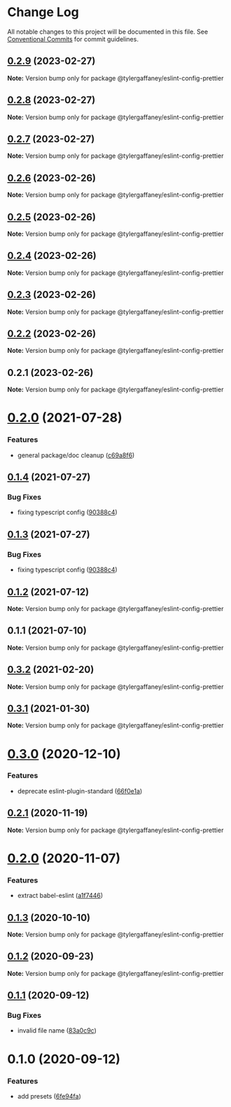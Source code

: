 # Change Log

All notable changes to this project will be documented in this file.
See [Conventional Commits](https://conventionalcommits.org) for commit guidelines.

## [0.2.9](https://github.com/tylergaffaney/configs/compare/@tylergaffaney/eslint-config-prettier@0.2.8...@tylergaffaney/eslint-config-prettier@0.2.9) (2023-02-27)

**Note:** Version bump only for package @tylergaffaney/eslint-config-prettier





## [0.2.8](https://github.com/tylergaffaney/configs/compare/@tylergaffaney/eslint-config-prettier@0.2.7...@tylergaffaney/eslint-config-prettier@0.2.8) (2023-02-27)

**Note:** Version bump only for package @tylergaffaney/eslint-config-prettier





## [0.2.7](https://github.com/tylergaffaney/configs/compare/@tylergaffaney/eslint-config-prettier@0.2.6...@tylergaffaney/eslint-config-prettier@0.2.7) (2023-02-27)

**Note:** Version bump only for package @tylergaffaney/eslint-config-prettier





## [0.2.6](https://github.com/tylergaffaney/configs/compare/@tylergaffaney/eslint-config-prettier@0.2.5...@tylergaffaney/eslint-config-prettier@0.2.6) (2023-02-26)

**Note:** Version bump only for package @tylergaffaney/eslint-config-prettier





## [0.2.5](https://github.com/tylergaffaney/configs/compare/@tylergaffaney/eslint-config-prettier@0.2.4...@tylergaffaney/eslint-config-prettier@0.2.5) (2023-02-26)

**Note:** Version bump only for package @tylergaffaney/eslint-config-prettier





## [0.2.4](https://github.com/tylergaffaney/configs/compare/@tylergaffaney/eslint-config-prettier@0.2.3...@tylergaffaney/eslint-config-prettier@0.2.4) (2023-02-26)

**Note:** Version bump only for package @tylergaffaney/eslint-config-prettier





## [0.2.3](https://github.com/tylergaffaney/configs/compare/@tylergaffaney/eslint-config-prettier@0.2.2...@tylergaffaney/eslint-config-prettier@0.2.3) (2023-02-26)

**Note:** Version bump only for package @tylergaffaney/eslint-config-prettier





## [0.2.2](https://github.com/tylergaffaney/configs/compare/@tylergaffaney/eslint-config-prettier@0.2.1...@tylergaffaney/eslint-config-prettier@0.2.2) (2023-02-26)

**Note:** Version bump only for package @tylergaffaney/eslint-config-prettier





## 0.2.1 (2023-02-26)

**Note:** Version bump only for package @tylergaffaney/eslint-config-prettier





# [0.2.0](https://github.com/tylergaffaney/configs/compare/@tylergaffaney/eslint-config-prettier@0.1.4...@tylergaffaney/eslint-config-prettier@0.2.0) (2021-07-28)


### Features

* general package/doc cleanup ([c69a8f6](https://github.com/tylergaffaney/configs/commit/c69a8f60a03531f44d7996955d48d522d9637427))





## [0.1.4](https://github.com/tylergaffaney/configs/compare/@tylergaffaney/eslint-config-prettier@0.1.2...@tylergaffaney/eslint-config-prettier@0.1.4) (2021-07-27)

### Bug Fixes

- fixing typescript config ([90388c4](https://github.com/tylergaffaney/configs/commit/90388c4a744ba11070f668e752123d549994c4fb))

## [0.1.3](https://github.com/tylergaffaney/configs/compare/@tylergaffaney/eslint-config-prettier@0.1.2...@tylergaffaney/eslint-config-prettier@0.1.3) (2021-07-27)

### Bug Fixes

- fixing typescript config ([90388c4](https://github.com/tylergaffaney/configs/commit/90388c4a744ba11070f668e752123d549994c4fb))

## [0.1.2](https://github.com/tylergaffaney/configs/compare/@tylergaffaney/eslint-config-prettier@0.1.1...@tylergaffaney/eslint-config-prettier@0.1.2) (2021-07-12)

**Note:** Version bump only for package @tylergaffaney/eslint-config-prettier

## 0.1.1 (2021-07-10)

**Note:** Version bump only for package @tylergaffaney/eslint-config-prettier

## [0.3.2](https://github.com/tylergaffaney/configs/compare/@tylergaffaney/eslint-config-prettier@0.3.1...@tylergaffaney/eslint-config-prettier@0.3.2) (2021-02-20)

**Note:** Version bump only for package @tylergaffaney/eslint-config-prettier

## [0.3.1](https://github.com/tylergaffaney/configs/compare/@tylergaffaney/eslint-config-prettier@0.3.0...@tylergaffaney/eslint-config-prettier@0.3.1) (2021-01-30)

**Note:** Version bump only for package @tylergaffaney/eslint-config-prettier

# [0.3.0](https://github.com/tylergaffaney/configs/compare/@tylergaffaney/eslint-config-prettier@0.2.1...@tylergaffaney/eslint-config-prettier@0.3.0) (2020-12-10)

### Features

- deprecate eslint-plugin-standard ([66f0e1a](https://github.com/tylergaffaney/configs/commit/66f0e1a2ca5060a631477a69d6706a6a8fda2708))

## [0.2.1](https://github.com/tylergaffaney/configs/compare/@tylergaffaney/eslint-config-prettier@0.2.0...@tylergaffaney/eslint-config-prettier@0.2.1) (2020-11-19)

**Note:** Version bump only for package @tylergaffaney/eslint-config-prettier

# [0.2.0](https://github.com/tylergaffaney/configs/compare/@tylergaffaney/eslint-config-prettier@0.1.3...@tylergaffaney/eslint-config-prettier@0.2.0) (2020-11-07)

### Features

- extract babel-eslint ([a1f7446](https://github.com/tylergaffaney/configs/commit/a1f744685ff7038a72a94a0efe69b28eb27d0a7e))

## [0.1.3](https://github.com/tylergaffaney/configs/compare/@tylergaffaney/eslint-config-prettier@0.1.2...@tylergaffaney/eslint-config-prettier@0.1.3) (2020-10-10)

**Note:** Version bump only for package @tylergaffaney/eslint-config-prettier

## [0.1.2](https://github.com/tylergaffaney/configs/compare/@tylergaffaney/eslint-config-prettier@0.1.1...@tylergaffaney/eslint-config-prettier@0.1.2) (2020-09-23)

**Note:** Version bump only for package @tylergaffaney/eslint-config-prettier

## [0.1.1](https://github.com/tylergaffaney/configs/compare/@tylergaffaney/eslint-config-prettier@0.1.0...@tylergaffaney/eslint-config-prettier@0.1.1) (2020-09-12)

### Bug Fixes

- invalid file name ([83a0c9c](https://github.com/tylergaffaney/configs/commit/83a0c9c119b2fb36a538948b2ba524caafe6fd9e))

# 0.1.0 (2020-09-12)

### Features

- add presets ([6fe94fa](https://github.com/tylergaffaney/configs/commit/6fe94fae4ed9d80b18833c9e5a3f51f710ebda43))
